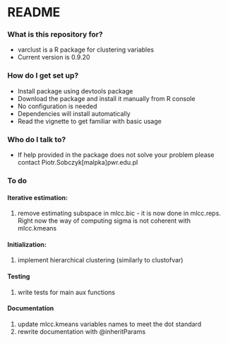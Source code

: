 # README #


### What is this repository for? ###

* varclust is a R package for clustering variables
* Current version is 0.9.20

### How do I get set up? ###

* Install package using devtools package
* Download the package and install it manually from R console
* No configuration is needed
* Dependencies will install automatically
* Read the vignette to get familiar with basic usage

### Who do I talk to? ###
* If help provided in the package does not solve your problem please contact Piotr.Sobczyk[malpka]pwr.edu.pl

### To do ###

#### Iterative estimation:

1. remove estimating subspace in mlcc.bic - it is now done in mlcc.reps. Right now the 
  way of computing sigma is not coherent with mlcc.kmeans

#### Initialization:

1. implement hierarchical clustering (similarly to clustofvar)

#### Testing

1. write tests for main aux functions

#### Documentation

1. update mlcc.kmeans variables names to meet the dot standard
2. rewrite documentation with @inheritParams
